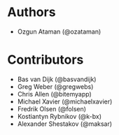 # Authors

- Ozgun Ataman (@ozataman)

# Contributors

- Bas van Dijk (@basvandijk)
- Greg Weber (@gregwebs)
- Chris Allen (@bitemyapp)
- Michael Xavier (@michaelxavier)
- Fredrik Olsen (@folsen)
- Kostiantyn Rybnikov (@k-bx)
- Alexander Shestakov (@maksar)
